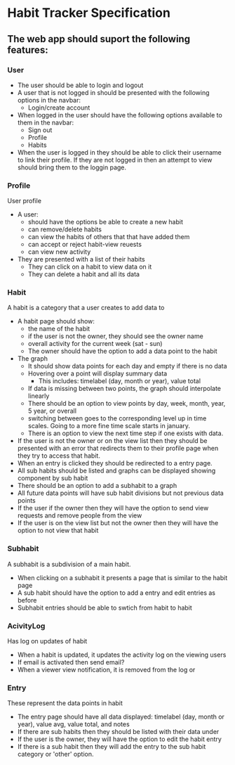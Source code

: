# Habit Tracker Specification
 ## The web app should suport the following features:

 ### User
- The user should be able to login and logout 
- A user that is not logged in should be presented with the following options in the navbar: 
    - Login/create account
- When logged in the user should have the following options available to them in the navbar:
    - Sign out
    - Profile
    - Habits
- When the user is logged in they should be able to click their username to link their profile. If they are not logged in then an attempt to view should bring them to the loggin page.

 ### Profile 
 User profile
- A user:
   - should have the options be able to create a new habit
   - can remove/delete habits
   - can view the habits of others that that have added them
   - can accept or reject habit-view reuests
   - can view new activity 
- They are presented with a list of their habits
   - They can click on a habit to view data on it
   - They can delete a habit and all its data

### Habit
A habit is a category that a user creates to add data to
- A habit page should show:
   - the name of the habit
   - if the user is not the owner, they should see the owner name
   - overall activity for the current week (sat - sun)
   - The owner should have the option to add a data point to the habit
- The graph
   - It should show data points for each day and empty if there is no data
   - Hovering over a point will display summary data
      - This includes: timelabel (day, month or year), value total 
   - If data is missing between two points, the graph should interpolate linearly
   - There should be an option to view points by day, week, month, year, 5 year, or overall
   - switching between goes to the corresponding level up in time scales. Going to a more fine time scale starts in january.
   - There is an option to view the next time step if one exists with data. 
- If the user is not the owner or on the view list then they should be presented with an error that redirects them to their profile page when they try to access that habit.
- When an entry is clicked they should be redirected to a entry page.
- All sub habits should be listed and graphs can be displayed showing component by sub habit 
- There should be an option to add a subhabit to a graph
- All future data points will have sub habit divisions but not previous data points
- If the user if the owner then they will have the option to send view requests and remove people from the view
- If the user is on the view list but not the owner then they will have the option to not view that habit

### Subhabit
A subhabit is a subdivision of a main habit. 
- When clicking on a subhabit it presents a page that is similar to the habit page
- A sub habit should have the option to add a entry and edit entries as before
- Subhabit entries should be able to swtich from habit to habit  

### AcivityLog
Has log on updates of habit
- When a habit is updated, it updates the activity log on the viewing users
- If email is activated then send email?
- When a viewer view notification, it is removed from the log or 

### Entry  
These represent the data points in habit
- The entry page should have all data displayed: timelabel (day, month or year), value avg, value total, and notes
- If there are sub habits then they should be listed with their data under
- If the user is the owner, they will have the option to edit the habit entry
- If there is a sub habit then they will add the entry to the sub habit category or 'other' option.  
